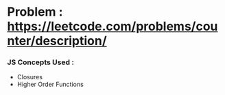 

# Problem : https://leetcode.com/problems/counter/description/


### JS Concepts Used :
  
  * Closures
  * Higher Order Functions

